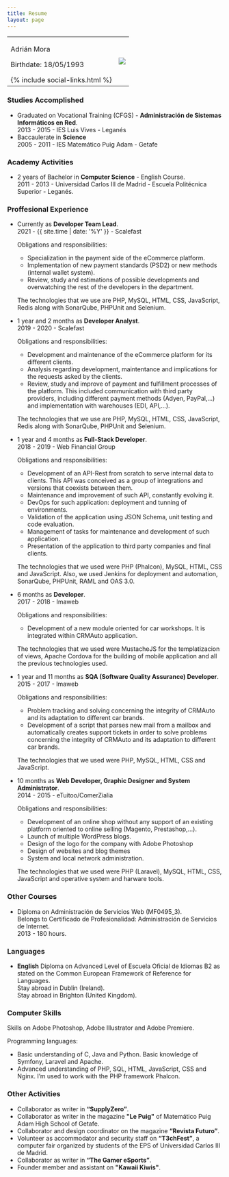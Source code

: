 ```yaml
---
title: Resume
layout: page
---
```


<table>
    <tbody>
        <tr>
            <td>
                <p>Adrián Mora</p>
                <p>Birthdate: 18/05/1993</p>
              {% include social-links.html %}
            </td>
            <td>
                <img src="{{ site.picture }}" />
            </td>
        </tr>
    </tbody>
</table>

### Studies Accomplished
 * Graduated on Vocational Training (CFGS) - **Administración de Sistemas Informáticos en Red**.   
   2013 - 2015 - IES Luis Vives - Leganés
 * Baccaulerate in **Science**   
   2005 - 2011 - IES Matemático Puig Adam - Getafe

### Academy Activities
 * 2 years of Bachelor in **Computer Science** - English Course.   
   2011 - 2013 - Universidad Carlos III de Madrid - Escuela Politécnica Superior - Leganés.

### Proffesional Experience
 * Currently as **Developer Team Lead**.  
   2021 - {{ site.time | date: '%Y' }} - Scalefast

   Obligations and responsibilities:
   * Specialization in the payment side of the eCommerce platform.
   * Implementation of new payment standards (PSD2) or new methods (internal wallet system).
   * Review, study and estimations of possible developments and overwatching the rest of the developers in the department.

   The technologies that we use are PHP, MySQL, HTML, CSS, JavaScript, Redis along with SonarQube, PHPUnit and Selenium.

 * 1 year and 2 months as **Developer Analyst**.  
   2019 - 2020 - Scalefast

   Obligations and responsibilities:
   * Development and maintenance of the eCommerce platform for its different clients.
   * Analysis regarding development, maintentance and implications for the requests asked by the clients.
   * Review, study and improve of payment and fulfillment processes of the platform. This included communication with third party providers, including different payment methods (Adyen, PayPal,...) and implementation with warehouses (EDI, API,...).

   The technologies that we use are PHP, MySQL, HTML, CSS, JavaScript, Redis along with SonarQube, PHPUnit and Selenium.
   
 * 1 year and 4 months as **Full-Stack Developer**.   
   2018 - 2019 - Web Financial Group

   Obligations and responsibilities:
   * Development of an API-Rest from scratch to serve internal data to clients. This API was conceived as a group of integrations and versions that coexists between them.
   * Maintenance and improvement of such API, constantly evolving it.
   * DevOps for such application: deployment and tunning of environments.
   * Validation of the application using JSON Schema, unit testing and code evaluation.
   * Management of tasks for maintenance and development of such application.
   * Presentation of the application to third party companies and final clients.

   The technologies that we used were PHP (Phalcon), MySQL, HTML, CSS and JavaScript. Also, we used Jenkins for deployment and automation, SonarQube, PHPUnit, RAML and OAS 3.0.
   
 * 6 months as **Developer**.   
   2017 - 2018 - Imaweb   

   Obligations and responsibilities:
   * Development of a new module oriented for car workshops. It is integrated within CRMAuto application.

   The technologies that we used were MustacheJS for the templatizacion of views, Apache Cordova for the building of mobile application and all the previous technologies used.
   
 * 1 year and 11 months as **SQA (Software Quality Assurance) Developer**.  
   2015 - 2017 - Imaweb   

   Obligations and responsibilities:
   * Problem tracking and solving concerning the integrity of CRMAuto and its adaptation to different car brands.
   * Development of a script that parses new mail from a mailbox and automatically creates support tickets in order to solve problems concerning the integrity of CRMAuto and its adaptation to different car brands.   

   The technologies that we used were PHP, MySQL, HTML, CSS and JavaScript.

 * 10 months as **Web Developer, Graphic Designer and System Administrator**.   
   2014 - 2015 - eTuitoo/ComerZialia   
      
   Obligations and responsibilities:
   * Development of an online shop without any support of an existing platform oriented to online selling (Magento, Prestashop,…).
   * Launch of multiple WordPress blogs.
   * Design of the logo for the company with Adobe Photoshop
   * Design of websites and blog themes
   * System and local network administration.   

   The technologies that we used were PHP (Laravel), MySQL, HTML, CSS, JavaScript and operative system and harware tools.

### Other Courses
 * Diploma on Administración de Servicios Web (MF0495_3).   
   Belongs to Certificado de Profesionalidad: Administración de Servicios de
Internet.   
   2013 - 180 hours.

### Languages
 * **English** Diploma on Advanced Level of Escuela Oficial de Idiomas B2 as stated on the Common
European Framework of Reference for Languages.   
   Stay abroad in Dublin (Ireland).   
   Stay abroad in Brighton (United Kingdom).   

### Computer Skills
Skills on Adobe Photoshop, Adobe Illustrator and Adobe Premiere.

Programming languages:  
 * Basic understanding of C, Java and Python. Basic knowledge of Symfony, Laravel and Apache.
 * Advanced understanding of PHP, SQL, HTML, JavaScript, CSS and Nginx. I’m used to work with the PHP framework Phalcon. 

### Other Activities
* Collaborator as writer in **“SupplyZero”**.
* Collaborator as writer in the magazine **"Le Puig"** of Matemático Puig Adam High School of Getafe.
 * Collaborator and design coordinator on the magazine **“Revista Futuro”**.
 * Volunteer as accommodator and security staff on **“T3chFest”**, a computer fair organized by students of the EPS of Universidad Carlos III de Madrid.
 * Collaborator as writer in **“The Gamer eSports”**.
 * Founder member and assistant on **"Kawaii Kiwis"**.
